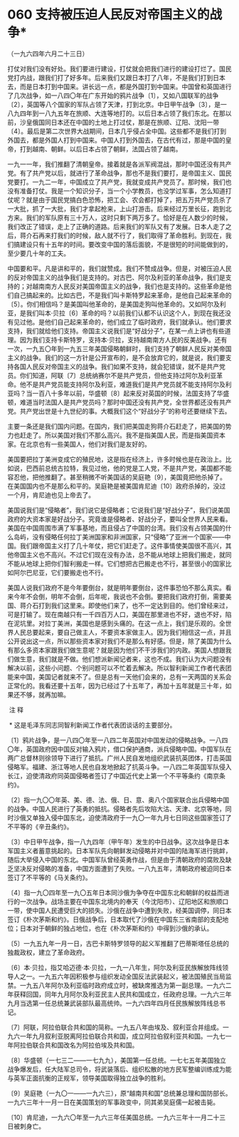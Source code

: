 # 060 支持被压迫人民反对帝国主义的战争*

（一九六四年六月二十三日）

打仗对我们没有好处。我们要进行建设，打仗就会把我们进行的建设打烂了。国民党打内战，跟我们打了好多年。后来我们又跟日本打了八年，不是我们打到日本去，而是日本打到中国来。讲长远一点，都是外国打到中国来。中国曾和英国进行了几次战争，如一八四〇年在广东开始的鸦片战争〔1〕，又如八国联军的战争〔2〕，英国等八个国家的军队占领了天津，打到北京。中日甲午战争〔3〕，是一八九四年到一八九五年在旅顺、大连等地打的。以后日本占领了我们东北。在那以前，沙皇俄国同日本还在中国的土地上打过仗，那是在旅顺、辽阳、沈阳一带〔4〕。最后是第二次世界大战期间，日本几乎侵占全中国。这些都不是我们打到外国去，都是外国人打到中国来。中国人打到外国去，在古代有过，那是中国的皇帝，打到越南、朝鲜。以后日本占领了朝鲜，法国占领了越南。

一九一一年，我们推翻了清朝皇帝。接着就是各派军阀混战，那时中国还没有共产党。有了共产党以后，就进行了革命战争，那也不是我们要打，是帝国主义、国民党要打。一九二一年，中国成立了共产党，我就变成共产党员了。那时候，我们也没有准备打仗。我是一个知识分子，当一个小学教员，也没学过军事，怎么知道打仗呢？就是由于国民党搞白色恐怖，把工会、农会都打掉了，把五万共产党员杀了一大批，抓了一大批，我们才拿起枪来，上山打游击。后来经过万里长征，跑到北方来。我们的军队原有三十万人，这时只剩下两万多了。恰好是在人数少的时候，我们改正了错误，走上了正确的道路。后来我们的军队又有了发展。日本人走了之后，蒋介石再来打我们的时候，敌人就不行了，我们取得了革命胜利。到现在，我们搞建设只有十五年的时间。要改变中国的落后面貌，不是很短的时间能做到的，至少要几十年的工夫。

中国要和平。凡是讲和平的，我们就赞成。我们不赞成战争。但是，对被压迫人民的反对帝国主义的战争我们是支持的。对古巴、阿尔及利亚的革命战争，我们是支持的；对越南南方人民反对美国帝国主义的战争，我们也是支持的。这些革命是他们自己搞起来的。比如古巴，不是我们叫卡斯特罗起来革命，是他自己起来革命的〔5〕。你们相信吗？是美国叫他革命的，是美国走狗叫他革命的。又如阿尔及利亚，是我们叫本·贝拉〔6〕革命的吗？以前我们认都不认识这个人，到现在我还没有见过他。是他们自己起来革命的，他们成立了临时政府，我们就承认。他们要求支持，我们就给他们支持。帝国主义说我们是“好战分子”，在某一点上讲也有些道理。因为我们支持卡斯特罗，支持本·贝拉，支持越南南方人民的反美战争。还有一次，一九五〇年到一九五三年美国侵略朝鲜时，我们支持了朝鲜人民反对美帝国主义的战争。我们的这一方针是公开宣布的，是不会放弃它的，就是说，我们要支持各国人民反对帝国主义的战争。我们如果不支持，就会犯错误，就不是共产党员。你们知道，阿联〔7〕总统纳赛尔不是共产党员，但他支持过阿尔及利亚革命。他不是共产党员能支持阿尔及利亚，难道我们是共产党员就不能支持阿尔及利亚吗？当一百八十多年以前，华盛顿〔8〕起来反对英国的时候，法国支持了华盛顿，难道当时法国人是共产党员吗？那时中国还没有共产党，全世界都还没有共产党。共产党出世是十九世纪的事。大概我们这个“好战分子”的称号还要继续下去。

主要一条还是我们国内问题。在国内，我们把美国走狗蒋介石赶走了，把美国的势力也赶走了。所以美国对我们不那么高兴。我不是指美国人民，而是指美国资本家。在北京也有一些美国人，他们对我们是友好的。

美国要把拉丁美洲变成它的殖民地，这是指在经济上，许多时候也是在政治上。比如说，巴西前总统古拉特，我见过他，他的党是工人党，不是共产党，美国都不能容忍他，把他推翻了。甚至稍微不听美国话的吴庭艳〔9〕，美国竟把他杀掉了。在美国国内也不是那么和平的。吴庭艳是被美国肯尼迪〔10〕政府杀掉的，没过一个月，肯尼迪也见上帝去了。

美国说我们是“侵略者”，我们说它是侵略者；它说我们是“好战分子”，我们说美国政府的大资本家是好战分子。究竟谁是侵略者、好战分子，要叫全世界人民来看。美国在中国周围市满了军事基地，而且侵占了中国的台湾。我们没有占领美国的什么岛屿，没有侵略任何拉丁美洲国家和非洲国家，只“侵略”了亚洲一个国家——中国。我们跟帝国主义打了几十年仗，把它们赶走了。这件事情使美国很不高兴，其他帝国主义也不高兴。不过它们现在没有办法，总不能从地球上把我们搬走，就同不能从地球上把你们智利搬走一样。它们想把古巴搬走也不行，甚至很小的国家比如阿尔巴尼亚，它们要搬走也不行。

美国人说我们政府不是今年要倒台，就是明年要倒台，这件事恐怕不那么真实。看来今年不会倒，明年不会倒，后年呢，我说也不会倒。要把我们政府打倒，需要美国、蒋介石打到我们这里来。即使他们来了，也不一定达到目的。他们曾经来过，可是打输了。现在南越只有一千四百万人口，美国在那里进也不好，退也不好，陷在泥坑里。对拉丁美洲，美国也是感到头痛的。在这一点上，我们是乐观的。全世界人民总要起来，要自己做主人，不要资本家做主人。因为我们相信这一点，并且公开说出这一点，所以那些资本家对我们不是那么有好感。但是，除了美国为什么有那么多资本家跟我们做生意呢？就是因为他们不干涉我们的内政。美国人想跟我们做生意，我们就是不做。他们想派新闻记者来，这也不成。我们认为大问题没有解决以前，这些小问题、个别问题可以不忙着去解决。所以智利新闻工作者代表团能来中国，美国记者就来不了。但是总有一天他们会来的，总有一天两国的关系会正常化的。我看还要十五年，因为已经过了十五年了，再加十五年就是三十年，如果还不够，就再加嘛。

 注 释

 * 这是毛泽东同志同智利新闻工作者代表团谈话的主要部分。

〔1〕鸦片战争，是一八四〇年至一八四二年英国对中国发动的侵略战争。一八四〇年，英国政府因中国反对输入鸦片，借口保护通商，派兵侵略中国。中国军队在两广总督林则徐领导下进行了抵抗。广州人民自发地组织武装抗英团体，打击英国侵略军。福建、浙江等地人民也自发地掀起了抗英斗争。一八四二年英国军队侵入长江，迫使清政府同英国侵略者签订了中国近代史上第一个不平等条约《南京条约》。

〔2〕指一九〇〇年英、美、德、法、俄、日、意、奥八个国家联合出兵侵略中国的战争。中国人民进行了英勇的抵抗。侵略者先后攻陷大沽、天津、北京等地，同时沙俄又单独入侵中国东北，迫使清政府于一九〇一年九月七日同这些国家签订了不平等的《辛丑条约》。

〔3〕中日甲午战争，指一八九四年（甲午年）发生的中日战争。这次战争是日本军国主义者蓄意挑起的。日本军队先向朝鲜发动侵略并对中国的陆海军进行挑衅，随后大举侵入中国的东北。中国军队曾经英勇作战，但是由于清朝政府的腐败及缺乏坚决反对侵略的准备，中国方面遭到了失败。一八九五年，清朝政府被迫同日本签订了不平等的《马关条约》。

〔4〕指一九〇四年至一九〇五年日本同沙俄为争夺在中国东北和朝鲜的权益而进行的一次战争。战场主要在中国东北境内的奉天（今沈阳市）、辽阳地区和旅顺口一带，使中国人民遭受巨大的损失。沙俄在战争中遭到失败，经美国调停，同日本签订《朴次茅斯和约》。日俄战争后，日本取代了沙俄在中国东三省南部的支配地位；日本对于朝鲜的独占地位，也在《朴次茅斯和约》中得到沙俄的承认。

〔5〕一九五九年一月一日，古巴卡斯特罗领导的起义军推翻了巴蒂斯塔任总统的独裁政权，建立了革命政府。

〔6〕本·贝拉，指艾哈迈德·本·贝拉，一九一八年生，阿尔及利亚民族解放阵线领导人之一。一九五六年因积极参与组织发动全国反法武装起义，被法国殖民当局监禁。一九五八年阿尔及利亚临时政府成立时，被缺席推选为第一副总理。一九六二年获释回国，同年九月阿尔及利亚民主人民共和国成立，任政府总理。一九六三年九月当选第一任总统兼武装部队最高统帅。一九六四年四月任民族解放阵线总书记。

〔7〕阿联，阿拉伯联合共和国的简称。一九五八年由埃及、叙利亚合并组成。一九六一年九月叙利亚脱离阿拉伯联合共和国，成立阿拉伯叙利亚共和国。一九七一年阿拉伯联合共和国改名为阿拉伯埃及共和国。

〔8〕华盛顿（一七三二——一七九九），美国第一任总统。一七七五年美国独立战争爆发后，任大陆军总司令，将武装落后、组织松散的地方民军整编训练成为能与英军正面抗衡的正规军，领导美国取得独立战争的胜利。

〔9〕吴庭艳（一九〇一——一九六三），原“越南共和国”总统兼总理和国防部长。一九六三年十一月一日在美国策划的军事政变中，同其弟吴庭儒一起被击毙。

〔10〕肯尼迪，一九六〇年至一九六三年任美国总统。一九六三年十一月二十三日被刺身亡。